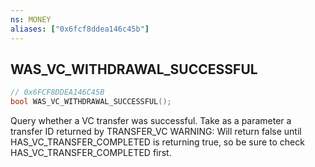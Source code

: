 ```yaml
---
ns: MONEY
aliases: ["0x6fcf8ddea146c45b"]
---
```

## WAS_VC_WITHDRAWAL_SUCCESSFUL

```c
// 0x6FCF8DDEA146C45B
bool WAS_VC_WITHDRAWAL_SUCCESSFUL();
```

Query whether a VC transfer was successful. Take as a parameter a transfer ID returned by TRANSFER_VC WARNING: Will return false until HAS_VC_TRANSFER_COMPLETED is returning true, so be sure to check HAS_VC_TRANSFER_COMPLETED first.

